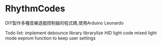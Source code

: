 # RhythmCodes
DIY製作多種音樂遊戲控制器的程式碼,使用Arduino Leonardo

Todo list:
implement debounce library
librarylize HID light code
mixed light mode
eeprom function to keep user settings
